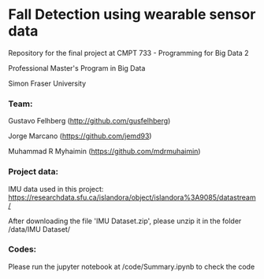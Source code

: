 # Fall Detection using wearable sensor data

Repository for the final project at CMPT 733 - Programming for Big Data 2

Professional Master's Program in Big Data

Simon Fraser University

### Team:

Gustavo Felhberg (http://github.com/gusfelhberg)

Jorge Marcano (https://github.com/jemd93)

Muhammad R Myhaimin (https://github.com/mdrmuhaimin)

### Project data:

IMU data used in this project: https://researchdata.sfu.ca/islandora/object/islandora%3A9085/datastream/

After downloading the file 'IMU Dataset.zip', please unzip it in the folder /data/IMU Dataset/

### Codes:

Please run the jupyter notebook at /code/Summary.ipynb to check the code
